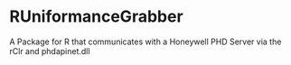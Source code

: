 # RUniformanceGrabber
A Package for R that communicates with a Honeywell PHD Server via the rClr and phdapinet.dll
